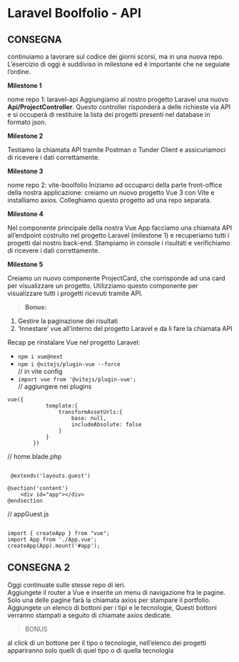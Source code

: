 # **Laravel Boolfolio - API**

## CONSEGNA 

continuiamo a lavorare sul codice dei giorni scorsi, ma in una nuova repo.
L’esercizio di oggi è suddiviso in milestone ed è importante che ne seguiate l’ordine.

**Milestone 1**

nome repo 1: laravel-api
Aggiungiamo al nostro progetto Laravel una nuovo **Api/ProjectController**. Questo controller risponderà a delle richieste via API e si occuperà di restituire la lista dei progetti presenti nel database in formato json.

**Milestone 2**

Testiamo la chiamata API tramite Postman o Tunder Client e assicuriamoci di ricevere i dati correttamente.

**Milestone 3**

nome repo 2: vite-boolfolio
Iniziamo ad occuparci della parte front-office della nostra applicazione: creiamo un nuovo progetto Vue 3 con Vite e installiamo axios.
Colleghiamo questo progetto ad una repo separata.

**Milestone 4**

Nel componente principale della nostra Vue App facciamo una chiamata API all’endpoint costruito nel progetto Laravel (milestone 1) e recuperiamo tutti i progetti dal nostro back-end.
Stampiamo in console i risultati e verifichiamo di ricevere i dati correttamente.

**Milestone 5**

Creiamo un nuovo componente ProjectCard, che corrisponde ad una card per visualizzare un progetto. Utilizziamo questo componente per visualizzare tutti i progetti ricevuti tramite API.

>**Bonus:**
1. Gestire la paginazione dei risultati
2. ‘Innestare’ vue all’interno del progetto Laravel e da lì fare la chiamata API

Recap pe rinstalare Vue nel progetto Laravel:
- `npm i vue@next`
- `npm i @vitejs/plugin-vue --force` <br>
// in vite config
- `import vue from '@vitejs/plugin-vue';` <br>
// aggiungere nei plugins
```
vue({
            template:{
                transformAssetUrls:{
                    base: null,
                    includeAbsolute: false
                }
            }
        })
```

// home.blade.php
```

 @extends('layouts.guest')

@section('content')
    <div id="app"></div>
@endsection
```

// appGuest.js
```

import { createApp } from "vue";
import App from './App.vue';
createApp(App).mount('#app');
```

## CONSEGNA 2

Oggi continuate sulle stesse repo di ieri. <br>
Aggiungete il router a Vue e inserite  un menu di navigazione fra le pagine. <br>
Solo una delle pagine farà la chiamata axios per stampare il portfolio.<br>
Aggiungete un elenco di  bottoni per i tipi  e le tecnologie, Questi bottoni verranno stampati a seguito di chiamate axios dedicate.

>BONUS

al click di un bottone per il tipo o  tecnologie, nell’elenco dei progetti appariranno solo quelli di quel tipo o di quella tecnologia